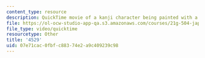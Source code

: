 ```yaml
---
content_type: resource
description: QuickTime movie of a kanji character being painted with a brush.
file: https://ol-ocw-studio-app-qa.s3.amazonaws.com/courses/21g-504-japanese-iv-spring-2009/07e71cac0fbfc88374e2a9c409239c98_4529.mov
file_type: video/quicktime
resourcetype: Other
title: '4529'
uid: 07e71cac-0fbf-c883-74e2-a9c409239c98
---
```

